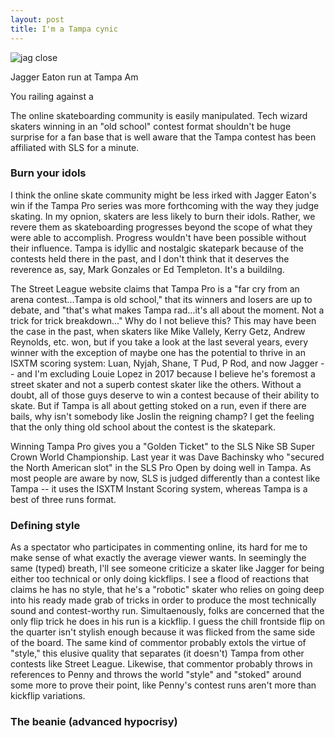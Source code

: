 ```yaml
---
layout: post
title: I'm a Tampa cynic
---
```


<img src="/lisaskates/images/jagger.jpg" alt="jag close">


Jagger Eaton run at Tampa Am

You railing against a 

The online skateboarding community is easily manipulated. Tech wizard skaters winning in an "old school" contest format shouldn't be huge surprise for a fan base that is well aware that the Tampa contest has been affiliated with SLS for a minute.

### **Burn your idols**

I think the online skate community might be less irked with Jagger Eaton's win if the Tampa Pro series was more forthcoming with the way they judge skating. In my opnion, skaters are less likely to burn their idols. Rather, we revere them as skateboarding progresses beyond the scope of what they were able to accomplish. Progress wouldn't have been possible without their influence. Tampa is idyllic and nostalgic skatepark because of the contests held there in the past, and I don't think that it deserves the reverence as, say, Mark Gonzales or Ed Templeton. It's a buildilng.

The Street League website claims that Tampa Pro is a "far cry from an arena contest...Tampa is old school," that its winners and losers are up to debate, and "that's what makes Tampa rad...it's all about the moment. Not a trick for trick breakdown..." Why do I not believe this? This may have been the case in the past, when skaters like Mike Vallely, Kerry Getz, Andrew Reynolds, etc. won, but if you take a look at the last several years, every winner with the exception of maybe one has the potential to thrive in an ISXTM scoring system: Luan, Nyjah, Shane, T Pud, P Rod, and now Jagger -- and I'm excluding Louie Lopez in 2017 because I believe he's foremost a street skater and not a superb contest skater like the others. Without a doubt, all of those guys deserve to win a contest because of their ability to skate. But if Tampa is all about getting stoked on a run, even if there are bails, why isn't somebody like Joslin the reigning champ? I get the feeling that the only thing old school about the contest is the skatepark.

Winning Tampa Pro gives you a "Golden Ticket" to the SLS Nike SB Super Crown World Championship. Last year it was Dave Bachinsky who "secured the North American slot" in the SLS Pro Open by doing well in Tampa. As most people are aware by now, SLS is judged differently than a contest like Tampa -- it uses the ISXTM Instant Scoring system, whereas Tampa is a best of three runs format. 


### **Defining style**

As a spectator who participates in commenting online, its hard for me to make sense of what exactly the average viewer wants. In seemingly the same (typed) breath, I'll see someone criticize a skater like Jagger for being either too technical or only doing kickflips. I see a flood of reactions that claims he has no style, that he's a "robotic" skater who relies on going deep into his ready made grab of tricks in order to produce the most technically sound and contest-worthy run. Simultaenously, folks are concerned that the only flip trick he does in his run is a kickflip. I guess the chill frontside flip on the quarter isn't stylish enough because it was flicked from the same side of the board. The same kind of commentor probably extols the virtue of "style," this elusive quality that separates (it doesn't) Tampa from other contests like Street League. Likewise, that commentor probably throws in references to Penny and throws the world "style" and "stoked" around some more to prove their point, like Penny's contest runs aren't more than kickflip variations. 

### **The beanie (advanced hypocrisy)**
